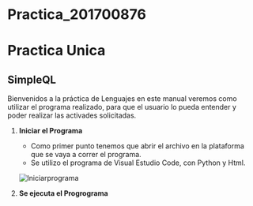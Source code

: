 # Practica_201700876


# Practica Unica 
## SimpleQL                                         


Bienvenidos a la práctica de Lenguajes en este manual veremos como utilizar el programa realizado, 
para que el usuario lo pueda entender y poder realizar las activades solicitadas.


1.  **Iniciar el Programa**

      * Como primer punto tenemos que abrir el archivo en la plataforma que se vaya a correr el programa.
      * Se utilizo el programa de Visual Estudio Code, con Python y Html. 
      
      
      
      
      ![Iniciarprograma](https://user-images.githubusercontent.com/69007766/92050074-615b7280-ed49-11ea-9981-276e67072454.png)

2. **Se ejecuta el Progrograma**
